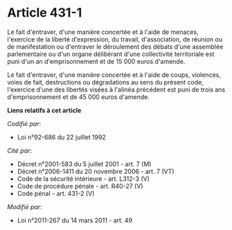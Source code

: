 # Article 431-1

Le fait d'entraver, d'une manière concertée et à l'aide de menaces, l'exercice de la liberté d'expression, du travail,
d'association, de réunion ou de manifestation ou d'entraver le déroulement des débats d'une assemblée parlementaire ou d'un
organe délibérant d'une collectivité territoriale est puni d'un an d'emprisonnement et de 15 000 euros d'amende. 

Le fait d'entraver, d'une manière concertée et à l'aide de coups, violences, voies de fait, destructions ou dégradations au
sens du présent code, l'exercice d'une des libertés visées à l'alinéa précédent est puni de trois ans d'emprisonnement et de
45 000 euros d'amende.

**Liens relatifs à cet article**

_Codifié par_:

  - Loi n°92-686 du 22 juillet 1992

_Cité par_:

  - Décret n°2001-583 du 5 juillet 2001 - art. 7 (M)
  - Décret n°2006-1411 du 20 novembre 2006 - art. 7 (VT)
  - Code de la sécurité intérieure - art. L312-3 (V)
  - Code de procédure pénale - art. R40-27 (V)
  - Code pénal - art. 431-2 (V)

_Modifié par_:

  - Loi n°2011-267 du 14 mars 2011 - art. 49
